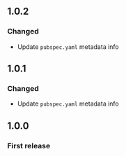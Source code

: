 ## 1.0.2

### Changed

- Update `pubspec.yaml` metadata info

## 1.0.1

### Changed

- Update `pubspec.yaml` metadata info

## 1.0.0

### First release
